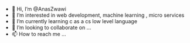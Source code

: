 - 👋 Hi, I’m @AnasZwawi
- 👀 I’m interested in web development, machine learning , micro services
- 🌱 I’m currently learning c as a cs low level language
- 💞️ I’m looking to collaborate on ...
- 📫 How to reach me ...


